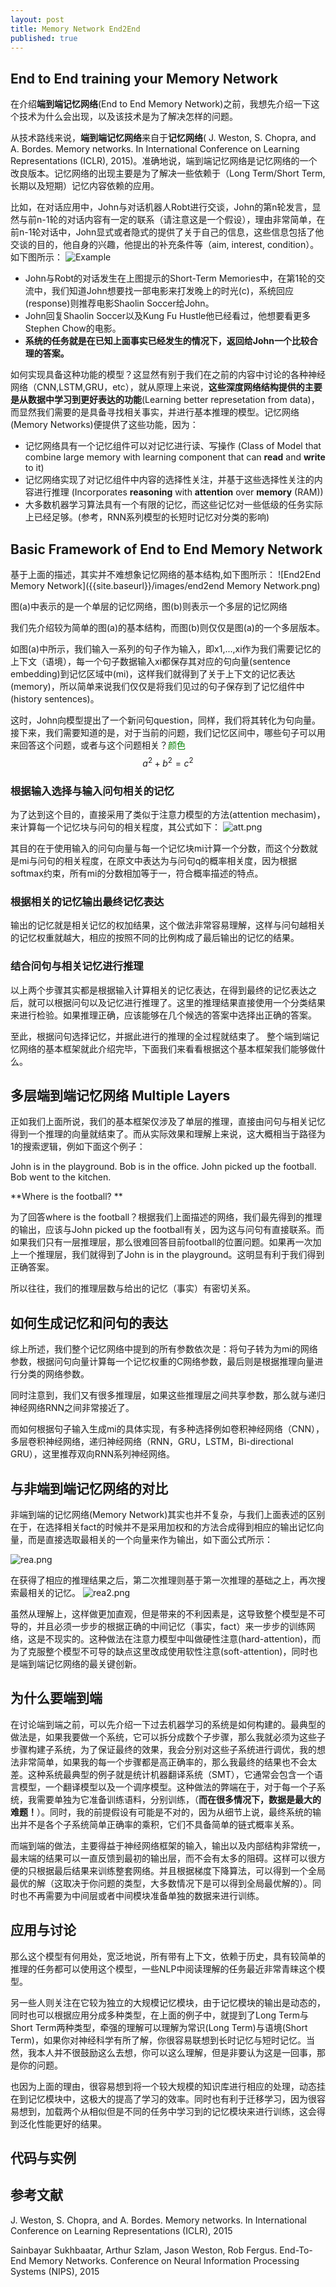 ```yaml
---
layout: post
title: Memory Network End2End
published: true
---
```


## End to End training your Memory Network

在介绍**端到端记忆网络**(End to End Memory Network)之前，我想先介绍一下这个技术为什么会出现，以及该技术是为了解决怎样的问题。

从技术路线来说，**端到端记忆网络**来自于**记忆网络**( J. Weston, S. Chopra, and A. Bordes. Memory networks. In International Conference on Learning Representations (ICLR), 2015)。准确地说，端到端记忆网络是记忆网络的一个改良版本。记忆网络的出现主要是为了解决一些依赖于（Long Term/Short Term,长期以及短期）记忆内容依赖的应用。

比如，在对话应用中，John与对话机器人Robt进行交谈，John的第n轮发言，显然与前n-1轮的对话内容有一定的联系（请注意这是一个假设），理由非常简单，在前n-1轮对话中，John显式或者隐式的提供了关于自己的信息，这些信息包括了他交谈的目的，他自身的兴趣，他提出的补充条件等（aim, interest, condition）。如下图所示：
![Example]({{site.baseurl}}/images/dialog.png )

* John与Robt的对话发生在上图提示的Short-Term Memories中，在第1轮的交流中，我们知道John想要找一部电影来打发晚上的时光(c)，系统回应(response)则推荐电影Shaolin Soccer给John。
* John回复Shaolin Soccer以及Kung Fu Hustle他已经看过，他想要看更多Stephen Chow的电影。
* **系统的任务就是在已知上面事实已经发生的情况下，返回给John一个比较合理的答案。**

如何实现具备这种功能的模型？这显然有别于我们在之前的内容中讨论的各种神经网络（CNN,LSTM,GRU，etc），就从原理上来说，**这些深度网络结构提供的主要是从数据中学习到更好表达的功能**(Learning better represetation from data)，而显然我们需要的是具备寻找相关事实，并进行基本推理的模型。记忆网络(Memory Networks)便提供了这些功能，因为：

* 记忆网络具有一个记忆组件可以对记忆进行读、写操作 (Class of Model that combine large memory with learning component that can **read** and **write** to it)
* 记忆网络实现了对记忆组件中内容的选择性关注，并基于这些选择性关注的内容进行推理 (Incorporates **reasoning** with **attention** over **memory** (RAM))
* 大多数机器学习算法具有一个有限的记忆，而这些记忆对一些低级的任务实际上已经足够。(参考，RNN系列模型的长短时记忆对分类的影响)

## Basic Framework of End to End Memory Network

基于上面的描述，其实并不难想象记忆网络的基本结构,如下图所示：
![End2End Memory Network]({{site.baseurl}}/images/end2end Memory Network.png)

图(a)中表示的是一个单层的记忆网络，图(b)则表示一个多层的记忆网络

我们先介绍较为简单的图(a)的基本结构，而图(b)则仅仅是图(a)的一个多层版本。

如图(a)中所示，我们输入一系列的句子作为输入，即x1,...,xi作为我们需要记忆的上下文（语境），每一个句子数据输入xi都保存其对应的句向量(sentence embedding)到记忆区域中(mi)，这样我们就得到了关于上下文的记忆表达(memory)，所以简单来说我们仅仅是将我们见过的句子保存到了记忆组件中(history sentences)。

这时，John向模型提出了一个新问句question，同样，我们将其转化为句向量。接下来，我们需要知道的是，对于当前的问题，我们记忆区间中，哪些句子可以用来回答这个问题，或者与这个问题相关？<font color="green">颜色</font> 
$$ a^2 + b^2 = c^2 $$

### 根据输入选择与输入问句相关的记忆

为了达到这个目的，直接采用了类似于注意力模型的方法(attention mechasim)，来计算每一个记忆块与问句的相关程度，其公式如下：
![att.png]({{site.baseurl}}/images/att.png)

其目的在于使用输入的问句向量与每一个记忆块mi计算一个分数，而这个分数就是mi与问句的相关程度，在原文中表达为与问句q的概率相关度，因为根据softmax约束，所有mi的分数相加等于一，符合概率描述的特点。


### 根据相关的记忆输出最终记忆表达

输出的记忆就是相关记忆的权加结果，这个做法非常容易理解，这样与问句越相关的记忆权重就越大，相应的按照不同的比例构成了最后输出的记忆的结果。

### 结合问句与相关记忆进行推理

以上两个步骤其实都是根据输入计算相关的记忆表达，在得到最终的记忆表达之后，就可以根据问句以及记忆进行推理了。这里的推理结果直接使用一个分类结果来进行检验。如果推理正确，应该能够在几个候选的答案中选择出正确的答案。

至此，根据问句选择记忆，并据此进行的推理的全过程就结束了。
整个端到端记忆网络的基本框架就此介绍完毕，下面我们来看看根据这个基本框架我们能够做什么。

## 多层端到端记忆网络 Multiple Layers 

正如我们上面所说，我们的基本框架仅涉及了单层的推理，直接由问句与相关记忆得到一个推理的向量就结束了。而从实际效果和理解上来说，这大概相当于路径为1的搜索逻辑，例如下面这个例子：

John is in the playground.
Bob is in the office.
John picked up the football.
Bob went to the kitchen.

**Where is the football?  **

为了回答where is the football？根据我们上面描述的网络，我们最先得到的推理的输出，应该与John picked up the football有关，因为这与问句有直接联系。而如果我们只有一层推理层，那么很难回答目前football的位置问题。如果再一次加上一个推理层，我们就得到了John is in the playground。这明显有利于我们得到正确答案。

所以往往，我们的推理层数与给出的记忆（事实）有密切关系。

## 如何生成记忆和问句的表达

综上所述，我们整个记忆网络中提到的所有参数依次是：将句子转为为mi的网络参数，根据问句向量计算每一个记忆权重的C网络参数，最后则是根据推理向量进行分类的网络参数。

同时注意到，我们又有很多推理层，如果这些推理层之间共享参数，那么就与递归神经网络RNN之间非常接近了。

而如何根据句子输入生成mi的具体实现，有多种选择例如卷积神经网络（CNN），多层卷积神经网络，递归神经网络（RNN，GRU，LSTM，Bi-directional GRU），这里推荐双向RNN系列神经网络。

## 与非端到端记忆网络的对比

非端到端的记忆网络(Memory Network)其实也并不复杂，与我们上面表述的区别在于，在选择相关fact的时候并不是采用加权和的方法合成得到相应的输出记忆向量，而是直接选取最相关的一个向量来作为输出，如下面公式所示：

![rea.png]({{site.baseurl}}/images/rea.png)

在获得了相应的推理结果之后，第二次推理则基于第一次推理的基础之上，再次搜索最相关的记忆。
![rea2.png]({{site.baseurl}}/images/rea2.png)

虽然从理解上，这样做更加直观，但是带来的不利因素是，这导致整个模型是不可导的，并且必须一步步的根据正确的中间记忆（事实，fact）来一步步的训练网络，这是不现实的。这种做法在注意力模型中叫做硬性注意(hard-attention)，而为了克服整个模型不可导的缺点这里改成使用软性注意(soft-attention)，同时也是端到端记忆网络的最关键创新。 

## 为什么要端到端

在讨论端到端之前，可以先介绍一下过去机器学习的系统是如何构建的。最典型的做法是，如果我要做一个系统，它可以拆分成数个子步骤，那么我就必须为这些子步骤构建子系统，为了保证最终的效果，我会分别对这些子系统进行调优，我的想法非常简单，如果我的每一个步骤都是高正确率的，那么我最终的结果也不会太差。这种系统最典型的例子就是统计机器翻译系统（SMT），它通常会包含一个语言模型，一个翻译模型以及一个调序模型。这种做法的弊端在于，对于每一个子系统，我需要单独为它准备训练语料，分别训练，（**而在很多情况下，数据是最大的难题！**）。同时，我的前提假设有可能是不对的，因为从细节上说，最终系统的输出并不是各个子系统简单正确率的乘积，它们不具备简单的链式概率关系。

而端到端的做法，主要得益于神经网络框架的输入，输出以及内部结构非常统一，最末端的结果可以一直反馈到最初的输出层，而不会有太多的阻碍。这样可以很方便的只根据最后结果来训练整套网络。并且根据梯度下降算法，可以得到一个全局最优的解（这取决于你问题的类型，大多数情况下是可以得到全局最优解的）。同时也不再需要为中间层或者中间模块准备单独的数据来进行训练。


## **应用与讨论**

那么这个模型有何用处，宽泛地说，所有带有上下文，依赖于历史，具有较简单的推理的任务都可以使用这个模型，一些NLP中阅读理解的任务最近非常青睐这个模型。

另一些人则关注在它较为独立的大规模记忆模块，由于记忆模块的输出是动态的，同时也可以根据应用分成多种类型，在上面的例子中，就提到了Long Term与Short Term两种类型，牵强的理解可以理解为常识(Long Term)与语境(Short Term)，如果你对神经科学有所了解，你很容易联想到长时记忆与短时记忆。当然，我本人并不很鼓励这么去想，你可以这么理解，但是非要认为这是一回事，那是你的问题。

也因为上面的理由，很容易想到将一个较大规模的知识库进行相应的处理，动态挂在到记忆模块中，这极大的提高了学习的效率。同时也有利于迁移学习，因为很容易想到，加载两个从相似但是不同的任务中学习到的记忆模块来进行训练，这会得到泛化性能更好的结果。

## 代码与实例



## 参考文献
J. Weston, S. Chopra, and A. Bordes. Memory networks. In International Conference on Learning Representations (ICLR), 2015

Sainbayar Sukhbaatar, Arthur Szlam, Jason Weston, Rob Fergus. End-To-End Memory Networks. Conference on Neural Information Processing Systems (NIPS), 2015
